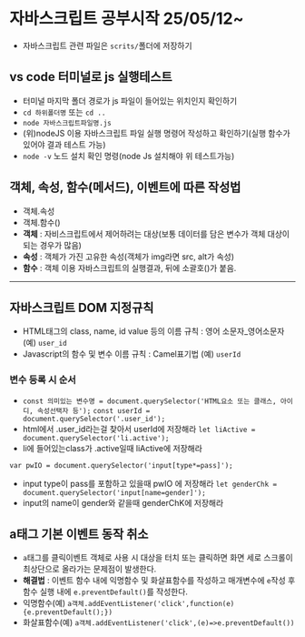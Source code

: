 # 자바스크립트 공부시작 25/05/12~
* 자바스크립트 관련 파일은 `scrits/`폴더에 저장하기
## vs code 터미널로 js 실행테스트
* 터미널 마지막 폴더 경로가 js 파일이 들어있는 위치인지 확인하기
* `cd 하위폴더명` 또는 `cd ..`
* `node 자바스크립트파일명.js`
* (위)nodeJS 이용 자바스크립트 파일 실행 명령어 작성하고 확인하기(실행 함수가 있어야 결과 테스트 가능)
* `node -v` 노드 설치 확인 명령(node Js 설치해야 위 테스트가능)
## 객체, 속성, 함수(메서드), 이벤트에 따른 작성법
* 객체.속성 <!-- 객체 : 제어하고 싶은 대상 -->
* 객체.함수()
* **객체** : 자비스크립트에서 제어하려는 대상(보통 데이터를 담은 변수가 객체 대상이 되는 경우가 많음)
* **속성** : 객체가 가진 고유한 속성(객체가 img라면 src, alt가 속성)
* **함수** : 객체 이용 자바스크립트의 실행결과, 뒤에 소괄호()가 붙음.
--------------------------
## 자바스크립트 DOM 지정규칙
* HTML태그의 class, name, id value 등의 이름 규칙 : 영어 소문자_영어소문자 (예) `user_id`
* Javascript의 함수 및 변수 이름 규칙 : Camel표기법 (예) `userId`
### 변수 등록 시 순서
* `const 의미있는 변수명 = document.querySelector('HTML요소 또는 클래스, 아이디, 속성선택자 등');`
`const userId = document.querySelector('.user_id');`
* html에서 .user_id라는걸 찾아서 userId에 저장해라
`let liActive = document.querySelector('li.active');`
* li에 들어있는class가 .active일때 liActive에 저장해라
<!-- 공백이 없을때  -->
`var pwIO = document.querySelector('input[type*=pass]');`
* input type이 pass를 포함하고 있을때 pwIO<!-- Input output의 약자 --> 에 저장해라
`let genderChk = document.querySelector('input[name=gender]');`
* input의 name이 gender와 같을때 genderChK에 저장해라
## a태그 기본 이벤트 동작 취소
* `a`태그를 클릭이벤트 객체로 사용 시 대상을 터치 또는 클릭하면 화면 세로 스크롤이 최상단으로 올라가는 문제점이 발생한다.
* **해결법** : 이벤트 함수 내에 익명함수 및 화살표함수를 작성하고 매개변수에 `e`작성 후 함수 실행 내에 `e.preventDefault()`를 작성한다.
* 익명함수(예) `a객체.addEventListener('click',function(e){e.preventDefault();})`
* 화살표함수(예) `a객체.addEventListener('click',(e)=>e.preventDefault())`